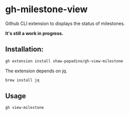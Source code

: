# gh-milestone-view
Github CLI extension to displays the status of milestones.

**It's still a work in progress.**

## Installation:

```bash
gh extension install shaw-papadino/gh-view-milestone
```

The extension depends on jq.

```bash
brew install jq
```

## Usage

```bash
gh view-milestone
```